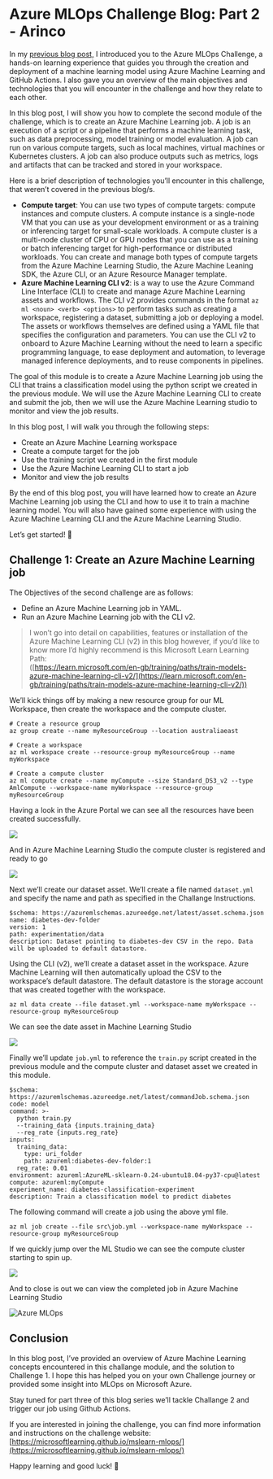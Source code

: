 # Azure MLOps Challenge Blog: Part 2 - Arinco
In my [previous blog post,](https://arinco.com.au/blog/azure-mlops-challenge-blog-part-1/) I introduced you to the Azure MLOps Challenge, a hands-on learning experience that guides you through the creation and deployment of a machine learning model using Azure Machine Learning and GitHub Actions. I also gave you an overview of the main objectives and technologies that you will encounter in the challenge and how they relate to each other.

In this blog post, I will show you how to complete the second module of the challenge, which is to create an Azure Machine Learning job. A job is an execution of a script or a pipeline that performs a machine learning task, such as data preprocessing, model training or model evaluation. A job can run on various compute targets, such as local machines, virtual machines or Kubernetes clusters. A job can also produce outputs such as metrics, logs and artifacts that can be tracked and stored in your workspace.

Here is a brief description of technologies you’ll encounter in this challenge, that weren’t covered in the previous blog/s.

*   **Compute target**: You can use two types of compute targets: compute instances and compute clusters. A compute instance is a single-node VM that you can use as your development environment or as a training or inferencing target for small-scale workloads. A compute cluster is a multi-node cluster of CPU or GPU nodes that you can use as a training or batch inferencing target for high-performance or distributed workloads. You can create and manage both types of compute targets from the Azure Machine Learning Studio, the Azure Machine Leaning SDK, the Azure CLI, or an Azure Resource Manager template.
*   **Azure Machine Learning CLI v2**: is a way to use the Azure Command Line Interface (CLI) to create and manage Azure Machine Learning assets and workflows. The CLI v2 provides commands in the format `az ml <noun> <verb> <options>` to perform tasks such as creating a workspace, registering a dataset, submitting a job or deploying a model. The assets or workflows themselves are defined using a YAML file that specifies the configuration and parameters. You can use the CLI v2 to onboard to Azure Machine Learning without the need to learn a specific programming language, to ease deployment and automation, to leverage managed inference deployments, and to reuse components in pipelines.

The goal of this module is to create a Azure Machine Learning job using the CLI that trains a classification model using the python script we created in the previous module. We will use the Azure Machine Learning CLI to create and submit the job, then we will use the Azure Machine Learning studio to monitor and view the job results.

In this blog post, I will walk you through the following steps:

*   Create an Azure Machine Learning workspace
*   Create a compute target for the job
*   Use the training script we created in the first module
*   Use the Azure Machine Learning CLI to start a job
*   Monitor and view the job results

By the end of this blog post, you will have learned how to create an Azure Machine Learning job using the CLI and how to use it to train a machine learning model. You will also have gained some experience with using the Azure Machine Learning CLI and the Azure Machine Learning Studio.

Let’s get started! 🚀

**Challenge 1: Create an Azure Machine Learning job**
-----------------------------------------------------

The Objectives of the second challenge are as follows:

*   Define an Azure Machine Learning job in YAML.
*   Run an Azure Machine Learning job with the CLI v2.

> I won’t go into detail on capabilities, features or installation of the Azure Machine Learning CLI (v2) in this blog however, if you’d like to know more I’d highly recommend is this Microsoft Learn Learning Path:  
> ([https://learn.microsoft.com/en-gb/training/paths/train-models-azure-machine-learning-cli-v2/](https://learn.microsoft.com/en-gb/training/paths/train-models-azure-machine-learning-cli-v2/))

We’ll kick things off by making a new resource group for our ML Workspace, then create the workspace and the compute cluster.

```
# Create a resource group
az group create --name myResourceGroup --location australiaeast

# Create a workspace
az ml workspace create --resource-group myResourceGroup --name myWorkspace

# Create a compute cluster
az ml compute create --name myCompute --size Standard_DS3_v2 --type AmlCompute --workspace-name myWorkspace --resource-group myResourceGroup 

```


Having a look in the Azure Portal we can see all the resources have been created successfully.

![](https://arinco.com.au/wp-content/uploads/2023/08/image-1-1024x306.png)

And in Azure Machine Learning Studio the compute cluster is registered and ready to go

![](https://arinco.com.au/wp-content/uploads/2023/08/image-1024x843.png)

Next we’ll create our dataset asset. We’ll create a file named `dataset.yml` and specify the name and path as specified in the Challange Instructions.

```
$schema: https://azuremlschemas.azureedge.net/latest/asset.schema.json
name: diabetes-dev-folder
version: 1
path: experimentation/data
description: Dataset pointing to diabetes-dev CSV in the repo. Data will be uploaded to default datastore.

```


Using the CLI (v2), we’ll create a dataset asset in the workspace. Azure Machine Learning will then automatically upload the CSV to the workspace’s default datastore. The default datastore is the storage account that was created together with the workspace.

```
az ml data create --file dataset.yml --workspace-name myWorkspace --resource-group myResourceGroup

```


We can see the date asset in Machine Learning Studio

![](https://arinco.com.au/wp-content/uploads/2023/08/image-2-1024x382.png)

Finally we’ll update `job.yml` to reference the `train.py` script created in the previous module and the compute cluster and dataset asset we created in this module.

```
$schema: https://azuremlschemas.azureedge.net/latest/commandJob.schema.json
code: model
command: >-
  python train.py
  --training_data {inputs.training_data}
  --reg_rate {inputs.reg_rate}
inputs:
  training_data: 
    type: uri_folder 
    path: azureml:diabetes-dev-folder:1
  reg_rate: 0.01
environment: azureml:AzureML-sklearn-0.24-ubuntu18.04-py37-cpu@latest
compute: azureml:myCompute
experiment_name: diabetes-classification-experiment
description: Train a classification model to predict diabetes

```


The following command will create a job using the above yml file.

```
az ml job create --file src\job.yml --workspace-name myWorkspace --resource-group myResourceGroup 

```


If we quickly jump over the ML Studio we can see the compute cluster starting to spin up.

![](https://arinco.com.au/wp-content/uploads/2023/08/image-3-1024x351.png)

And to close is out we can view the completed job in Azure Machine Learning Studio

![Azure MLOps](https://arinco.com.au/wp-content/uploads/2023/08/image-4-2-1024x995.png)

**Conclusion**
--------------

In this blog post, I’ve provided an overview of Azure Machine Learning concepts encountered in this challange module, and the solution to Challenge 1. I hope this has helped you on your own Challenge journey or provided some insight into MLOps on Microsoft Azure.

Stay tuned for part three of this blog series we’ll tackle Challange 2 and trigger our job using Github Actions.

If you are interested in joining the challenge, you can find more information and instructions on the challenge website: [https://microsoftlearning.github.io/mslearn-mlops/](https://microsoftlearning.github.io/mslearn-mlops/)

Happy learning and good luck! 🚀